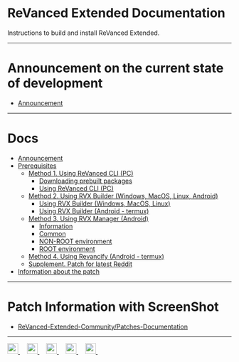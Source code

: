 # ReVanced Extended Documentation

Instructions to build and install ReVanced Extended.
___
# Announcement on the current state of development
- [Announcement](https://github.com/inotia00/revanced-documentation/blob/main/docs/announcement.md)
___
# Docs

- [Announcement](https://github.com/inotia00/revanced-documentation/blob/main/docs/announcement.md)
- [Prerequisites](https://github.com/inotia00/revanced-documentation/blob/main/docs/prerequisites.md)
  - [Method 1. Using ReVanced CLI (PC)](https://github.com/inotia00/revanced-documentation/blob/main/docs/revanced-cli.md)
    - [Downloading prebuilt packages](https://github.com/inotia00/revanced-documentation/blob/main/docs/revanced-cli.md#downloading-the-packages)
    - [Using ReVanced CLI (PC)](https://github.com/inotia00/revanced-documentation/blob/main/docs/revanced-cli.md#using-revanced-cli-pc)
  - [Method 2. Using RVX Builder (Windows, MacOS, Linux, Android)](https://github.com/inotia00/revanced-documentation/blob/main/docs/rvx-builder.md)
    - [Using RVX Builder (Windows, MacOS, Linux)](https://github.com/inotia00/revanced-documentation/blob/main/docs/rvx-builder.md#using-rvx-builder-windows--macos--linux)
    - [Using RVX Builder (Android - termux)](https://github.com/inotia00/revanced-documentation/blob/main/docs/rvx-builder.md#using-rvx-builder-android---termux)
  - [Method 3. Using RVX Manager (Android)](https://github.com/inotia00/revanced-documentation/blob/main/docs/rvx-manager.md)
    - [Information](https://github.com/inotia00/revanced-documentation/blob/main/docs/rvx-manager.md#information)
    - [Common](https://github.com/inotia00/revanced-documentation/blob/main/docs/rvx-manager.md#common)
    - [NON-ROOT environment](https://github.com/inotia00/revanced-documentation/blob/main/docs/rvx-manager.md#non-root-environment)
    - [ROOT environment](https://github.com/inotia00/revanced-documentation/blob/main/docs/rvx-manager.md#root-environment)
  - [Method 4. Using Revancify (Android - termux)](https://github.com/inotia00/revanced-documentation/blob/main/docs/revancify.md)
  - [Supplement. Patch for latest Reddit](https://github.com/inotia00/revanced-documentation/blob/main/docs/latest-reddit-patch-info.md)
- [Information about the patch](https://github.com/inotia00/revanced-documentation/blob/main/docs/information-about-patches.md)
___
# Patch Information with ScreenShot

- [ReVanced-Extended-Community/Patches-Documentation](https://github.com/ReVanced-Extended-Community/Patches-Documentation#patches-with-screenshots)
___
<p align="left">
    <a href="https://github.com/inotia00/ReVanced_Extended">
        <picture>
            <source height="24px" media="(prefers-color-scheme: dark)" srcset="https://i.ibb.co/dMMmCrW/Git-Hub-Mark.png" />
            <img height="24px" src="https://i.ibb.co/9wV3HGF/Git-Hub-Mark-Light.png" />
        </picture>
    </a>&nbsp;&nbsp;&nbsp;
    <a href="https://reddit.com/r/revancedextended">
        <img height="24px" src="https://user-images.githubusercontent.com/13122796/178032351-9d9d5619-8ef7-470a-9eec-2744ece54553.png" />
    </a>&nbsp;&nbsp;&nbsp;
    <a href="https://t.me/revanced_extended">
        <img height="24px" src="https://user-images.githubusercontent.com/13122796/178032213-faf25ab8-0bc3-4a94-a730-b524c96df124.png" />
    </a>&nbsp;&nbsp;&nbsp;
    <a href="https://t.me/revanced_extended_repo">
        <img height="24px" src="https://user-images.githubusercontent.com/13122796/178032213-faf25ab8-0bc3-4a94-a730-b524c96df124.png" />
    </a>&nbsp;&nbsp;&nbsp;
    <a href="https://t.me/revanced_extended_chat">
        <img height="24px" src="https://user-images.githubusercontent.com/13122796/178032213-faf25ab8-0bc3-4a94-a730-b524c96df124.png" />
    </a>&nbsp;&nbsp;&nbsp;
</p>